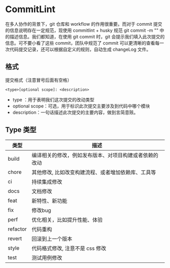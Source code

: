 # CommitLint

在多人协作的背景下，git 仓库和 workflow 的作用很重要。而对于 commit 提交的信息说明存在一定规范，现使用 commitlint + husky 规范 git commit -m "" 中的描述信息。我们都知道，在使用 git commit 时，git 会提示我们填入此次提交的信息。可不要小看了这些 commit，团队中规范了 commit 可以更清晰的查看每一次代码提交记录，还可以根据自定义的规则，自动生成 changeLog 文件。

## 格式

提交格式（注意冒号后面有空格）

```bash:no-line-numbers
<type>[optional scope]: <description>
```

- type ：用于表明我们这次提交的改动类型
- optional scope：可选，用于标识此次提交主要涉及到代码中哪个模块
- description：一句话描述此次提交的主要内容，做到言简意赅。

## Type 类型

| 类型     | 描述                                                   |
| -------- | ------------------------------------------------------ |
| build    | 编译相关的修改，例如发布版本、对项目构建或者依赖的改动 |
| chore    | 其他修改, 比如改变构建流程、或者增加依赖库、工具等     |
| ci       | 持续集成修改                                           |
| docs     | 文档修改                                               |
| feat     | 新特性、新功能                                         |
| fix      | 修改bug                                                |
| perf     | 优化相关，比如提升性能、体验                           |
| refactor | 代码重构                                               |
| revert   | 回滚到上一个版本                                       |
| style    | 代码格式修改, 注意不是 css 修改                        |
| test     | 测试用例修改                                           |
